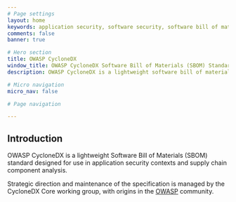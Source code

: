```yaml
---
# Page settings
layout: home
keywords: application security, software security, software bill of materials, SBOM, BOM, open source, supply chain, specification, spdx, license, package url, purl, cpe, swid
comments: false
banner: true

# Hero section
title: OWASP CycloneDX
window_title: OWASP CycloneDX Software Bill of Materials (SBOM) Standard
description: OWASP CycloneDX is a lightweight software bill of materials (SBOM) standard designed for use in application security contexts and supply chain component analysis.

# Micro navigation
micro_nav: false

# Page navigation

---
```


## Introduction

OWASP CycloneDX is a lightweight Software Bill of Materials (SBOM) standard designed for use in application security contexts and supply chain component analysis.

Strategic direction and maintenance of the specification is managed by the CycloneDX Core working group, with origins
in the [OWASP](https://owasp.org) community.
